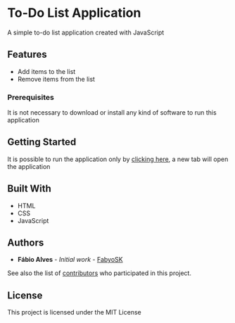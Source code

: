 # To-Do List Application

A simple to-do list application created with JavaScript

## Features

* Add items to the list
* Remove items from the list

### Prerequisites

It is not necessary to download or install any kind of software to run this application

## Getting Started

It is possible to run the application only by [clicking here](https://fabyosk.github.io/To-Do-List/), a new tab will open the application

## Built With

* HTML
* CSS
* JavaScript

## Authors

* **Fábio Alves** - *Initial work* - [FabyoSK](https://github.com/FabyoSK)

See also the list of [contributors](https://github.com/FabyoSK/To-Do-List/contributors) who participated in this project.

## License

This project is licensed under the MIT License
